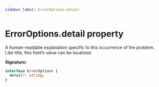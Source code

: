 ```yaml
---
sidebar_label: ErrorOptions.detail
---
```


# ErrorOptions.detail property

A human-readable explanation specific to this occurrence of the problem. Like title, this field’s
value can be localized.

**Signature:**

```typescript
interface ErrorOptions {
  detail?: string;
}
```
